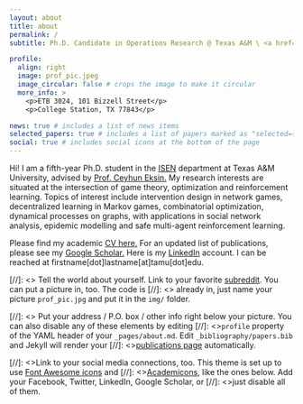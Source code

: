 ```yaml
---
layout: about
title: about
permalink: /
subtitle: Ph.D. Candidate in Operations Research @ Texas A&M \ <a href='https://netmas.engr.tamu.edu'>Networked Multiagent Systems Lab</a>

profile:
  align: right
  image: prof_pic.jpeg
  image_circular: false # crops the image to make it circular
  more_info: >
    <p>ETB 3024, 101 Bizzell Street</p>
    <p>College Station, TX 77843</p>

news: true # includes a list of news items
selected_papers: true # includes a list of papers marked as "selected={true}"
social: true # includes social icons at the bottom of the page
---
```


Hi! I am a fifth-year Ph.D. student in the [ISEN](https://engineering.tamu.edu/industrial/index.html) department at Texas A&M University, advised by [Prof. Ceyhun Eksin.](https://netmas.engr.tamu.edu/people/ceyhun-eksin/) My research interests are situated at the intersection of game theory, optimization and reinforcement learning. Topics of interest include intervention design in network games, decentralized learning in Markov games, combinatorial optimization, dynamical processes on graphs, with applications in social network analysis, epidemic modelling and safe multi-agent reinforcement learning. 

Please find my academic [CV here.](https://drive.google.com/file/d/1_HCsmwvltMVZ-OGhEd8D21tD04m3DctX/view?usp=sharing) For an updated list of publications, please see my [Google Scholar.](https://scholar.google.com/citations?user=EeyWLicAAAAJ&hl=en&oi=ao) Here is my [LinkedIn](https://www.linkedin.com/in/soham-das-196075125/) account. I can be reached at firstname[dot]lastname[at]tamu[dot]edu.

[//]: <> Tell the world about yourself. Link to your favorite [subreddit](http://reddit.com). You can put a picture in, too. The code is [//]: <> already in, just name your picture `prof_pic.jpg` and put it in the `img/` folder.

[//]: <> Put your address / P.O. box / other info right below your picture. You can also disable any of these elements by editing [//]: <>`profile` property of the YAML header of your `_pages/about.md`. Edit `_bibliography/papers.bib` and Jekyll will render your [//]: <>[publications page](/al-folio/publications/) automatically.

[//]: <>Link to your social media connections, too. This theme is set up to use [Font Awesome icons](https://fontawesome.com/) and [//]: <>[Academicons](https://jpswalsh.github.io/academicons/), like the ones below. Add your Facebook, Twitter, LinkedIn, Google Scholar, or [//]: <>just disable all of them.
